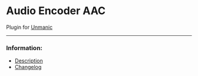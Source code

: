 # Audio Encoder AAC
Plugin for [Unmanic](https://github.com/Unmanic)

---

### Information:

- [Description](description.md)
- [Changelog](changelog.md)
